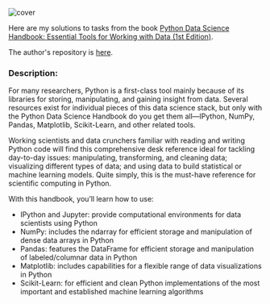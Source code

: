 ![cover](https://learning.oreilly.com/library/cover/9781491912126/250w/)

Here are my solutions to tasks from the book [Python Data Science Handbook: Essential Tools for Working with Data (1st Edition)](https://www.oreilly.com/library/view/python-data-science/9781491912126/).
  
The author's repository is [here](https://github.com/jakevdp/PythonDataScienceHandbook).

### Description:
For many researchers, Python is a first-class tool mainly because of its libraries for storing, manipulating, and gaining insight from data. Several resources exist for individual pieces of this data science stack, but only with the Python Data Science Handbook do you get them all—IPython, NumPy, Pandas, Matplotlib, Scikit-Learn, and other related tools.
  
Working scientists and data crunchers familiar with reading and writing Python code will find this comprehensive desk reference ideal for tackling day-to-day issues: manipulating, transforming, and cleaning data; visualizing different types of data; and using data to build statistical or machine learning models. Quite simply, this is the must-have reference for scientific computing in Python.
  
With this handbook, you’ll learn how to use:
- IPython and Jupyter: provide computational environments for data scientists using Python
- NumPy: includes the ndarray for efficient storage and manipulation of dense data arrays in Python
- Pandas: features the DataFrame for efficient storage and manipulation of labeled/columnar data in Python
- Matplotlib: includes capabilities for a flexible range of data visualizations in Python
- Scikit-Learn: for efficient and clean Python implementations of the most important and established machine learning algorithms
